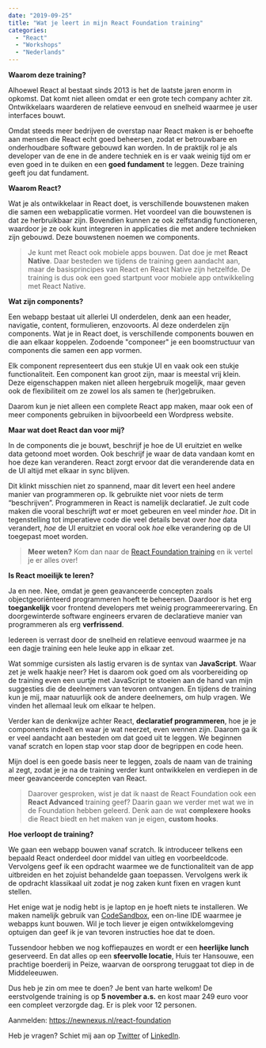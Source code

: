 ```yaml
---
date: "2019-09-25"
title: "Wat je leert in mijn React Foundation training"
categories:
  - "React"
  - "Workshops"
  - "Nederlands"
---
```


**Waarom deze training?**

Alhoewel React al bestaat sinds 2013 is het de laatste jaren enorm in opkomst.
Dat komt niet alleen omdat er een grote tech company achter zit. Ontwikkelaars
waarderen de relatieve eenvoud en snelheid waarmee je user interfaces bouwt.

Omdat steeds meer bedrijven de overstap naar React maken is er behoefte aan
mensen die React echt goed beheersen, zodat er betrouwbare en onderhoudbare
software gebouwd kan worden. In de praktijk rol je als developer van de ene
in de andere techniek en is er vaak weinig tijd om er even goed in te duiken
en een **goed fundament** te leggen. Deze training geeft jou dat fundament.

**Waarom React?**

Wat je als ontwikkelaar in React doet, is verschillende bouwstenen maken die
samen een webapplicatie vormen. Het voordeel van die bouwstenen is dat ze
herbruikbaar zijn. Bovendien kunnen ze ook zelfstandig functioneren, waardoor
je ze ook kunt integreren in applicaties die met andere technieken zijn
gebouwd. Deze bouwstenen noemen we components.

> Je kunt met React ook mobiele apps bouwen. Dat doe je met **React Native**.
> Daar besteden we tijdens de training geen aandacht aan, maar de basisprincipes
> van React en React Native zijn hetzelfde. De training is dus ook een goed
> startpunt voor mobiele app ontwikkeling met React Native.

**Wat zijn components?**

Een webapp bestaat uit allerlei UI onderdelen, denk aan een header, navigatie,
content, formulieren, enzovoorts. Al deze onderdelen zijn components. Wat je
in React doet, is verschillende components bouwen en die aan elkaar koppelen.
Zodoende "componeer" je een boomstructuur van components die samen een app vormen.

Elk component representeert dus een stukje UI en vaak ook een stukje
functionaliteit. Een component kan groot zijn, maar is meestal vrij klein.
Deze eigenschappen maken niet alleen hergebruik mogelijk, maar geven ook de
flexibiliteit om ze zowel los als samen te (her)gebruiken.

Daarom kun je niet alleen een complete React app maken, maar ook een of meer
components gebruiken in bijvoorbeeld een Wordpress website.

**Maar wat doet React dan voor mij?**

In de components die je bouwt, beschrijf je hoe de UI eruitziet en welke data
getoond moet worden. Ook beschrijf je waar de data vandaan komt en hoe deze kan
veranderen. React zorgt ervoor dat die veranderende data en de UI altijd met
elkaar in sync blijven.

Dit klinkt misschien niet zo spannend, maar dit levert een heel andere manier
van programmeren op. Ik gebruikte niet voor niets de term “beschrijven”.
Programmeren in React is namelijk declaratief. Je zult code maken die vooral
beschrijft _wat_ er moet gebeuren en veel minder _hoe_. Dit in tegenstelling
tot imperatieve code die veel details bevat over _hoe_ data verandert, _hoe_
de UI eruitziet en vooral ook _hoe_ elke verandering op de UI toegepast moet worden.

> **Meer weten?**
> Kom dan naar de [React Foundation training] en ik vertel je er alles over!

**Is React moeilijk te leren?**

Ja en nee. Nee, omdat je geen geavanceerde concepten zoals objectgeoriënteerd
programmeren hoeft te beheersen. Daardoor is het erg **toegankelijk** voor frontend
developers met weinig programmeerervaring. En doorgewinterde software engineers
ervaren de declaratieve manier van programmeren als erg **verfrissend**.

Iedereen is verrast door de snelheid en relatieve eenvoud waarmee je na een dagje
training een hele leuke app in elkaar zet.

Wat sommige cursisten als lastig ervaren is de syntax van **JavaScript**. Waar zet je
welk haakje neer? Het is daarom ook goed om als voorbereiding op de training even
een uurtje met JavaScript te stoeien aan de hand van mijn suggesties die de
deelnemers van tevoren ontvangen. En tijdens de training kun je mij, maar natuurlijk
ook de andere deelnemers, om hulp vragen. We vinden het allemaal leuk om elkaar
te helpen.

Verder kan de denkwijze achter React, **declaratief programmeren**, hoe je je components
indeelt en waar je wat neerzet, even wennen zijn. Daarom ga ik er veel aandacht aan
besteden om dat goed uit te leggen. We beginnen vanaf scratch en lopen stap voor
stap door de begrippen en code heen.

Mijn doel is een goede basis neer te leggen, zoals de naam van de training al zegt,
zodat je je na de training verder kunt ontwikkelen en verdiepen in de meer
geavanceerde concepten van React.

> Daarover gesproken, wist je dat ik naast de React Foundation ook een **React Advanced**
> training geef? Daarin gaan we verder met wat we in de Foundation hebben geleerd.
> Denk aan de wat **complexere hooks** die React biedt en het maken van je eigen,
> **custom hooks**.

**Hoe verloopt de training?**

We gaan een webapp bouwen vanaf scratch. Ik introduceer telkens een bepaald React
onderdeel door middel van uitleg en voorbeeldcode. Vervolgens geef ik een opdracht
waarmee we de functionaliteit van de app uitbreiden en het zojuist behandelde gaan
toepassen. Vervolgens werk ik de opdracht klassikaal uit zodat je nog zaken kunt
fixen en vragen kunt stellen.

Het enige wat je nodig hebt is je laptop en je hoeft niets te installeren. We maken
namelijk gebruik van [CodeSandbox], een on-line IDE waarmee je webapps kunt bouwen.
Wil je toch liever je eigen ontwikkelomgeving optuigen dan geef ik je van tevoren
instructies hoe dat te doen.

Tussendoor hebben we nog koffiepauzes en wordt er een **heerlijke lunch** geserveerd.
En dat alles op een **sfeervolle locatie**, Huis ter Hansouwe, een prachtige boerderij
in Peize, waarvan de oorsprong teruggaat tot diep in de Middeleeuwen.

Dus heb je zin om mee te doen? Je bent van harte welkom! De eerstvolgende training
is op **5 november a.s.** en kost maar 249 euro voor een compleet verzorgde dag.
Er is plek voor 12 personen.

Aanmelden: https://newnexus.nl/react-foundation

Heb je vragen? Schiet mij aan op [Twitter] of [LinkedIn].

[react foundation training]: https://newnexus.nl/react-foundation
[codesandbox]: https://codesandbox.io
[twitter]: https://twitter.com/bouwe
[linkedin]: https://linkedin.com/in/bkwesterdijk/
